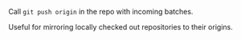 Call `git push origin` in the repo with incoming batches.

Useful for mirroring locally checked out repositories to their origins.
